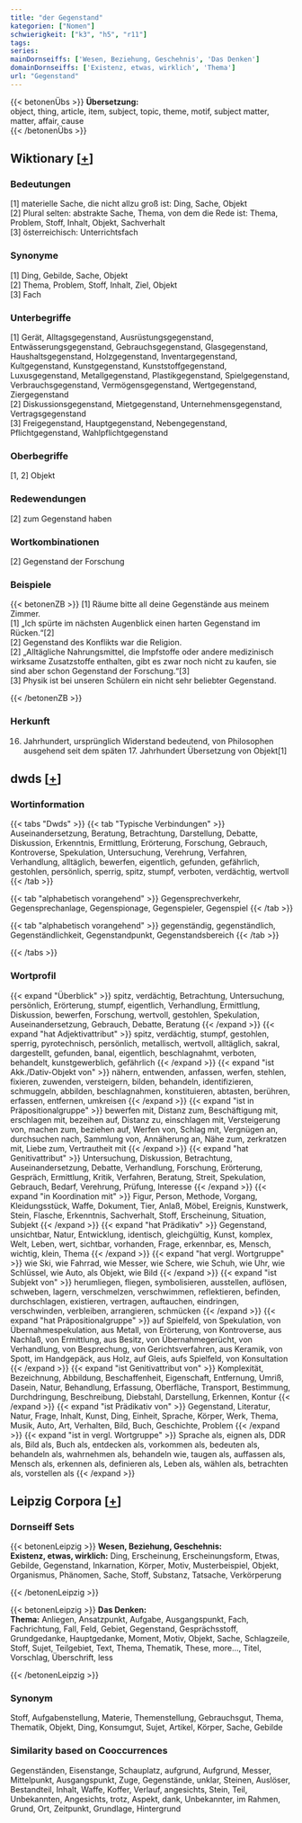 ```yaml
---
title: "der Gegenstand"
kategorien: ["Nomen"]
schwierigkeit: ["k3", "h5", "r11"]
tags:
series:
mainDornseiffs: ['Wesen, Beziehung, Geschehnis', 'Das Denken']
domainDornseiffs: ['Existenz, etwas, wirklich', 'Thema']
url: "Gegenstand"
---
```


{{< betonenÜbs >}}
**Übersetzung:**  
object, thing, article, item, subject, topic, theme, motif, subject matter, matter, affair, cause  
{{< /betonenÜbs >}}

## Wiktionary [[+](https://de.wiktionary.org/wiki/Gegenstand)]

### Bedeutungen
[1] materielle Sache, die nicht allzu groß ist: Ding, Sache, Objekt  
[2] Plural selten: abstrakte Sache, Thema, von dem die Rede ist: Thema, Problem, Stoff, Inhalt, Objekt, Sachverhalt  
[3] österreichisch: Unterrichtsfach  

### Synonyme
[1] Ding, Gebilde, Sache, Objekt  
[2] Thema, Problem, Stoff, Inhalt, Ziel, Objekt  
[3] Fach  

### Unterbegriffe
[1] Gerät, Alltagsgegenstand, Ausrüstungsgegenstand, Entwässerungsgegenstand, Gebrauchsgegenstand, Glasgegenstand, Haushaltsgegenstand, Holzgegenstand, Inventargegenstand, Kultgegenstand, Kunstgegenstand, Kunststoffgegenstand, Luxusgegenstand, Metallgegenstand, Plastikgegenstand, Spielgegenstand, Verbrauchsgegenstand, Vermögensgegenstand, Wertgegenstand, Ziergegenstand  
[2] Diskussionsgegenstand, Mietgegenstand, Unternehmensgegenstand, Vertragsgegenstand  
[3] Freigegenstand, Hauptgegenstand, Nebengegenstand, Pflichtgegenstand, Wahlpflichtgegenstand  

### Oberbegriffe
[1, 2] Objekt  

### Redewendungen
[2] zum Gegenstand haben  

### Wortkombinationen
[2] Gegenstand der Forschung  

### Beispiele
{{< betonenZB >}}
[1] Räume bitte all deine Gegenstände aus meinem Zimmer.  
[1] „Ich spürte im nächsten Augenblick einen harten Gegenstand im Rücken.“[2]  
[2] Gegenstand des Konflikts war die Religion.  
[2] „Alltägliche Nahrungsmittel, die Impfstoffe oder andere medizinisch wirksame Zusatzstoffe enthalten, gibt es zwar noch nicht zu kaufen, sie sind aber schon Gegenstand der Forschung.“[3]  
[3] Physik ist bei unseren Schülern ein nicht sehr beliebter Gegenstand.  

{{< /betonenZB >}}
### Herkunft
16. Jahrhundert, ursprünglich Widerstand bedeutend, von Philosophen ausgehend seit dem späten 17. Jahrhundert Übersetzung von Objekt[1]  



## dwds [[+](https://www.dwds.de/wb/Gegenstand)]

### Wortinformation
{{< tabs "Dwds" >}}
{{< tab "Typische Verbindungen" >}}
Auseinandersetzung, Beratung, Betrachtung, Darstellung, Debatte, Diskussion, Erkenntnis, Ermittlung, Erörterung, Forschung, Gebrauch, Kontroverse, Spekulation, Untersuchung, Verehrung, Verfahren, Verhandlung, alltäglich, bewerfen, eigentlich, gefunden, gefährlich, gestohlen, persönlich, sperrig, spitz, stumpf, verboten, verdächtig, wertvoll
{{< /tab >}}

{{< tab "alphabetisch vorangehend" >}}
Gegensprechverkehr, Gegensprechanlage, Gegenspionage, Gegenspieler, Gegenspiel
{{< /tab >}}

{{< tab "alphabetisch vorangehend" >}}
gegenständig, gegenständlich, Gegenständlichkeit, Gegenstandpunkt, Gegenstandsbereich
{{< /tab >}}

{{< /tabs >}}

### Wortprofil
{{< expand "Überblick" >}} spitz, verdächtig, Betrachtung, Untersuchung, persönlich, Erörterung, stumpf, eigentlich, Verhandlung, Ermittlung, Diskussion, bewerfen, Forschung, wertvoll, gestohlen, Spekulation, Auseinandersetzung, Gebrauch, Debatte, Beratung {{< /expand >}}
{{< expand "hat Adjektivattribut" >}} spitz, verdächtig, stumpf, gestohlen, sperrig, pyrotechnisch, persönlich, metallisch, wertvoll, alltäglich, sakral, dargestellt, gefunden, banal, eigentlich, beschlagnahmt, verboten, behandelt, kunstgewerblich, gefährlich {{< /expand >}}
{{< expand "ist Akk./Dativ-Objekt von" >}} nähern, entwenden, anfassen, werfen, stehlen, fixieren, zuwenden, versteigern, bilden, behandeln, identifizieren, schmuggeln, abbilden, beschlagnahmen, konstituieren, abtasten, berühren, erfassen, entfernen, umkreisen {{< /expand >}}
{{< expand "ist in Präpositionalgruppe" >}} bewerfen mit, Distanz zum, Beschäftigung mit, erschlagen mit, bezeihen auf, Distanz zu, einschlagen mit, Versteigerung von, machen zum, beziehen auf, Werfen von, Schlag mit, Vergnügen an, durchsuchen nach, Sammlung von, Annäherung an, Nähe zum, zerkratzen mit, Liebe zum, Vertrautheit mit {{< /expand >}}
{{< expand "hat Genitivattribut" >}} Untersuchung, Diskussion, Betrachtung, Auseinandersetzung, Debatte, Verhandlung, Forschung, Erörterung, Gespräch, Ermittlung, Kritik, Verfahren, Beratung, Streit, Spekulation, Gebrauch, Bedarf, Verehrung, Prüfung, Interesse {{< /expand >}}
{{< expand "in Koordination mit" >}} Figur, Person, Methode, Vorgang, Kleidungsstück, Waffe, Dokument, Tier, Anlaß, Möbel, Ereignis, Kunstwerk, Stein, Flasche, Erkenntnis, Sachverhalt, Stoff, Erscheinung, Situation, Subjekt {{< /expand >}}
{{< expand "hat Prädikativ" >}} Gegenstand, unsichtbar, Natur, Entwicklung, identisch, gleichgültig, Kunst, komplex, Welt, Leben, wert, sichtbar, vorhanden, Frage, erkennbar, es, Mensch, wichtig, klein, Thema {{< /expand >}}
{{< expand "hat vergl. Wortgruppe" >}} wie Ski, wie Fahrrad, wie Messer, wie Schere, wie Schuh, wie Uhr, wie Schlüssel, wie Auto, als Objekt, wie Bild {{< /expand >}}
{{< expand "ist Subjekt von" >}} herumliegen, fliegen, symbolisieren, ausstellen, auflösen, schweben, lagern, verschmelzen, verschwimmen, reflektieren, befinden, durchschlagen, existieren, vertragen, auftauchen, eindringen, verschwinden, verbleiben, arrangieren, schmücken {{< /expand >}}
{{< expand "hat Präpositionalgruppe" >}} auf Spielfeld, von Spekulation, von Übernahmespekulation, aus Metall, von Erörterung, von Kontroverse, aus Nachlaß, von Ermittlung, aus Besitz, von Übernahmegerücht, von Verhandlung, von Besprechung, von Gerichtsverfahren, aus Keramik, von Spott, im Handgepäck, aus Holz, auf Gleis, aufs Spielfeld, von Konsultation {{< /expand >}}
{{< expand "ist Genitivattribut von" >}} Komplexität, Bezeichnung, Abbildung, Beschaffenheit, Eigenschaft, Entfernung, Umriß, Dasein, Natur, Behandlung, Erfassung, Oberfläche, Transport, Bestimmung, Durchdringung, Beschreibung, Diebstahl, Darstellung, Erkennen, Kontur {{< /expand >}}
{{< expand "ist Prädikativ von" >}} Gegenstand, Literatur, Natur, Frage, Inhalt, Kunst, Ding, Einheit, Sprache, Körper, Werk, Thema, Musik, Auto, Art, Verhalten, Bild, Buch, Geschichte, Problem {{< /expand >}}
{{< expand "ist in vergl. Wortgruppe" >}} Sprache als, eignen als, DDR als, Bild als, Buch als, entdecken als, vorkommen als, bedeuten als, behandeln als, wahrnehmen als, behandeln wie, taugen als, auffassen als, Mensch als, erkennen als, definieren als, Leben als, wählen als, betrachten als, vorstellen als {{< /expand >}}

## Leipzig Corpora [[+](https://corpora.uni-leipzig.de/en/res?word=Gegenstand&corpusId=deu_newscrawl-public_2018)]

### Dornseiff Sets
{{< betonenLeipzig >}}
**Wesen, Beziehung, Geschehnis:**  
**Existenz, etwas, wirklich:** Ding, Erscheinung, Erscheinungsform, Etwas, Gebilde, Gegenstand, Inkarnation, Körper, Motiv, Musterbeispiel, Objekt, Organismus, Phänomen, Sache, Stoff, Substanz, Tatsache, Verkörperung  

{{< /betonenLeipzig >}}


{{< betonenLeipzig >}}
**Das Denken:**  
**Thema:** Anliegen, Ansatzpunkt, Aufgabe, Ausgangspunkt, Fach, Fachrichtung, Fall, Feld, Gebiet, Gegenstand, Gesprächsstoff, Grundgedanke, Hauptgedanke, Moment, Motiv, Objekt, Sache, Schlagzeile, Stoff, Sujet, Teilgebiet, Text, Thema, Thematik, These, more..., Titel, Vorschlag, Überschrift, less  

{{< /betonenLeipzig >}}

### Synonym
Stoff, Aufgabenstellung, Materie, Themenstellung, Gebrauchsgut, Thema, Thematik, Objekt, Ding, Konsumgut, Sujet, Artikel, Körper, Sache, Gebilde


### Similarity based on Cooccurrences
Gegenständen, Eisenstange, Schauplatz, aufgrund, Aufgrund, Messer, Mittelpunkt, Ausgangspunkt, Zuge, Gegenstände, unklar, Steinen, Auslöser, Bestandteil, Inhalt, Waffe, Koffer, Verlauf, angesichts, Stein, Teil, Unbekannten, Angesichts, trotz, Aspekt, dank, Unbekannter, im Rahmen, Grund, Ort, Zeitpunkt, Grundlage, Hintergrund

